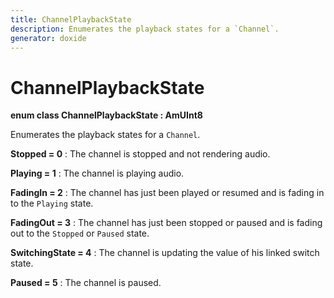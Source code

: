 ```yaml
---
title: ChannelPlaybackState
description: Enumerates the playback states for a `Channel`.
generator: doxide
---
```



# ChannelPlaybackState

**enum class ChannelPlaybackState : AmUInt8**


Enumerates the playback states for a `Channel`.


    


**Stopped = 0**
:   The channel is stopped and not rendering audio.


**Playing = 1**
:   The channel is playing audio.


**FadingIn = 2**
:   The channel has just been played or resumed and is fading in to the `Playing` state.


**FadingOut = 3**
:   The channel has just been stopped or paused and is fading out to the `Stopped` or `Paused` state.


**SwitchingState = 4**
:   The channel is updating the value of his linked switch state.


**Paused = 5**
:   The channel is paused.



